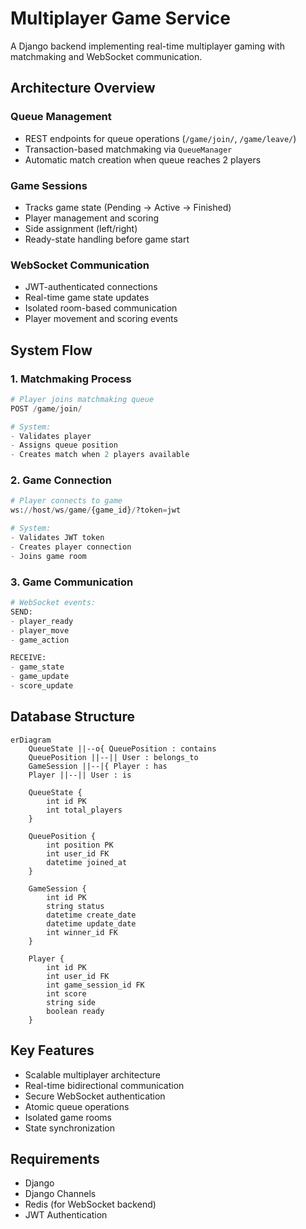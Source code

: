 # Multiplayer Game Service

A Django backend implementing real-time multiplayer gaming with matchmaking and WebSocket communication.

## Architecture Overview

### Queue Management
- REST endpoints for queue operations (`/game/join/`, `/game/leave/`)
- Transaction-based matchmaking via `QueueManager`
- Automatic match creation when queue reaches 2 players

### Game Sessions
- Tracks game state (Pending → Active → Finished)
- Player management and scoring
- Side assignment (left/right)
- Ready-state handling before game start

### WebSocket Communication
- JWT-authenticated connections
- Real-time game state updates
- Isolated room-based communication
- Player movement and scoring events

## System Flow

### 1. Matchmaking Process
```python
# Player joins matchmaking queue
POST /game/join/

# System:
- Validates player
- Assigns queue position
- Creates match when 2 players available
```

### 2. Game Connection
```python
# Player connects to game
ws://host/ws/game/{game_id}/?token=jwt

# System:
- Validates JWT token
- Creates player connection
- Joins game room
```

### 3. Game Communication
```python
# WebSocket events:
SEND:
- player_ready
- player_move
- game_action

RECEIVE:
- game_state
- game_update
- score_update
```

## Database Structure
```mermaid
erDiagram
    QueueState ||--o{ QueuePosition : contains
    QueuePosition ||--|| User : belongs_to
    GameSession ||--|{ Player : has
    Player ||--|| User : is
    
    QueueState {
        int id PK
        int total_players
    }
    
    QueuePosition {
        int position PK
        int user_id FK
        datetime joined_at
    }
    
    GameSession {
        int id PK
        string status
        datetime create_date
        datetime update_date
        int winner_id FK
    }
    
    Player {
        int id PK
        int user_id FK
        int game_session_id FK
        int score
        string side
        boolean ready
    }
```

## Key Features
- Scalable multiplayer architecture
- Real-time bidirectional communication
- Secure WebSocket authentication
- Atomic queue operations
- Isolated game rooms
- State synchronization

## Requirements
- Django
- Django Channels
- Redis (for WebSocket backend)
- JWT Authentication
